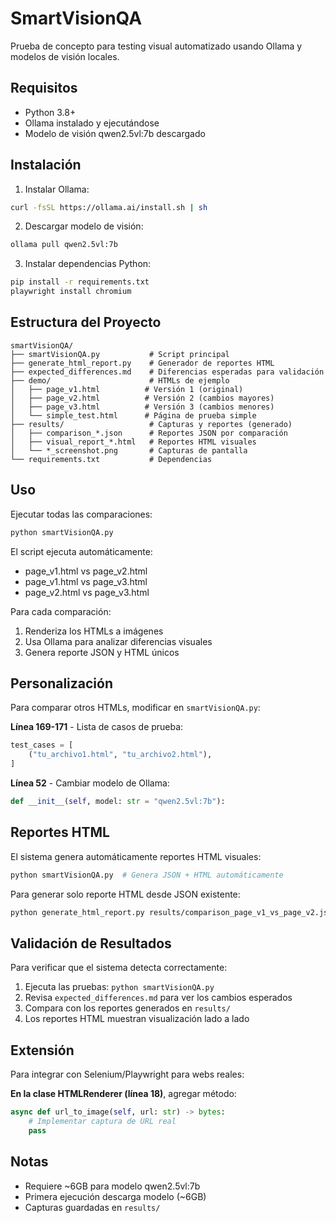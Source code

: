 # SmartVisionQA

Prueba de concepto para testing visual automatizado usando Ollama y modelos de visión locales.

## Requisitos

- Python 3.8+
- Ollama instalado y ejecutándose
- Modelo de visión qwen2.5vl:7b descargado

## Instalación

1. Instalar Ollama:
```bash
curl -fsSL https://ollama.ai/install.sh | sh
```

2. Descargar modelo de visión:
```bash
ollama pull qwen2.5vl:7b
```

3. Instalar dependencias Python:
```bash
pip install -r requirements.txt
playwright install chromium
```

## Estructura del Proyecto

```
smartVisionQA/
├── smartVisionQA.py           # Script principal
├── generate_html_report.py    # Generador de reportes HTML
├── expected_differences.md    # Diferencias esperadas para validación
├── demo/                      # HTMLs de ejemplo
│   ├── page_v1.html          # Versión 1 (original)
│   ├── page_v2.html          # Versión 2 (cambios mayores)
│   ├── page_v3.html          # Versión 3 (cambios menores)
│   └── simple_test.html      # Página de prueba simple
├── results/                   # Capturas y reportes (generado)
│   ├── comparison_*.json      # Reportes JSON por comparación
│   ├── visual_report_*.html   # Reportes HTML visuales
│   └── *_screenshot.png       # Capturas de pantalla
└── requirements.txt           # Dependencias
```

## Uso

Ejecutar todas las comparaciones:
```bash
python smartVisionQA.py
```

El script ejecuta automáticamente:
- page_v1.html vs page_v2.html
- page_v1.html vs page_v3.html  
- page_v2.html vs page_v3.html

Para cada comparación:
1. Renderiza los HTMLs a imágenes
2. Usa Ollama para analizar diferencias visuales
3. Genera reporte JSON y HTML únicos

## Personalización

Para comparar otros HTMLs, modificar en `smartVisionQA.py`:

**Línea 169-171** - Lista de casos de prueba:
```python
test_cases = [
    ("tu_archivo1.html", "tu_archivo2.html"),
]
```

**Línea 52** - Cambiar modelo de Ollama:
```python
def __init__(self, model: str = "qwen2.5vl:7b"): 
```

## Reportes HTML

El sistema genera automáticamente reportes HTML visuales:

```bash
python smartVisionQA.py  # Genera JSON + HTML automáticamente
```

Para generar solo reporte HTML desde JSON existente:
```bash
python generate_html_report.py results/comparison_page_v1_vs_page_v2.json
```

## Validación de Resultados

Para verificar que el sistema detecta correctamente:

1. Ejecuta las pruebas: `python smartVisionQA.py`
2. Revisa `expected_differences.md` para ver los cambios esperados
3. Compara con los reportes generados en `results/`
4. Los reportes HTML muestran visualización lado a lado

## Extensión

Para integrar con Selenium/Playwright para webs reales:

**En la clase HTMLRenderer (línea 18)**, agregar método:
```python
async def url_to_image(self, url: str) -> bytes:
    # Implementar captura de URL real
    pass
```

## Notas

- Requiere ~6GB para modelo qwen2.5vl:7b
- Primera ejecución descarga modelo (~6GB)
- Capturas guardadas en `results/`